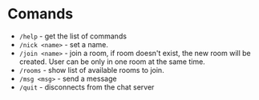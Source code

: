 # Comands

- `/help` - get the list of commands
- `/nick <name>` - set a name.
- `/join <name>` - join a room, if room doesn't exist, the new room will be created. User can be only in one room at the same time.
- `/rooms` - show list of available rooms to join.
- `/msg <msg>` - send a message
- `/quit` - disconnects from the chat server
